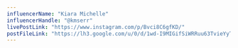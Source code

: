 ```yaml
---
influencerName: "Kiara Michelle"
influencerHandle: "@kmserr"
livePostLink: "https://www.instagram.com/p/Bvci8C6gfKD/"
postFileLink: "https://lh3.google.com/u/0/d/1wd-I9MIGifSiWRRuu63TvieYyTA-j9pK"
---
```

